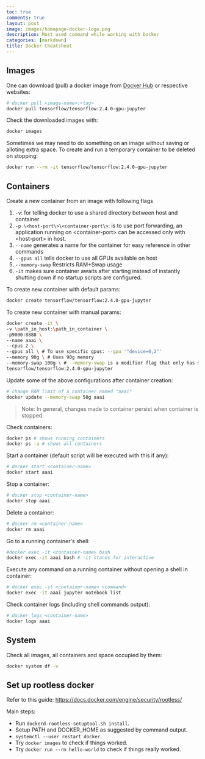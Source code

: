 ```yaml
---
toc: true
comments: true
layout: post
image: images/homepage-docker-logo.png
description: Most used command while working with Docker 
categories: [markdown]
title: Docker Cheatsheet
---
```


## Images

One can download (pull) a docker image from [Docker Hub](https://hub.docker.com/) or respective websites:
```bash
# docker pull <image-name>:<tag>
docker pull tensorflow/tensorflow:2.4.0-gpu-jupyter
```

Check the downloaded images with:
```bash
docker images
```

Sometimes we may need to do something on an image without saving or alloting extra space. To create and run a temporary container to be deleted on stopping:
```bash
docker run --rm -it tensorflow/tensorflow:2.4.0-gpu-jupyter 
```

## Containers

Create a new container from an image with following flags
  1. ```-v```: for telling docker to use a shared directory between host and container
  2. ```-p \<host-port\>\<container-port\>```: is to use port forwarding, an application running on \<container-port\> can be accessed only with \<host-port\> in host.
  3. ```--name``` generates a name for the container for easy reference in other commands
  4. ```--gpus all``` tells docker to use all GPUs available on host
  5. ```--memory-swap``` Restricts RAM+Swap usage
  6. ```-it``` makes sure container awaits after starting instead of instantly shutting down if no startup scripts are configured.
  
To create new container with default params:
```bash
docker create tensorflow/tensorflow:2.4.0-gpu-jupyter 
```

To create new container with manual params:
```bash
docker create -it \
-v \path_in_host:\path_in_container \
-p9000:8888 \
--name aaai \
--cpus 2 \
--gpus all \ # To use specific gpus: --gpu '"device=0,2"'
--memory 90g \ # Uses 90g memory
--memory-swap 100g \ # --memory-swap is a modifier flag that only has meaning if --memory is also set. In this case 10g of swap will be used.
tensorflow/tensorflow:2.4.0-gpu-jupyter
```

Update some of the above configurations after container creation:
```bash
# change RAM limit of a container named "aaai"
docker update --memory-swap 50g aaai
```

> Note: In general, changes made to container persist when container is stopped.

Check containers:
```bash
docker ps # shows running containers
docker ps -a # shows all containers
```

Start a container (default script will be executed with this if any):
```bash
# docker start <container-name>
docker start aaai
```

Stop a container:
```bash
# docker stop <container-name> 
docker stop aaai
```

Delete a container:
```bash
# docker rm <container-name>
docker rm aaai
```

Go to a running container's shell:
```bash
#docker exec -it <container-name> bash
docker exec -it aaai bash # -it stands for interactive
```

Execute any command on a running container without opening a shell in container:
```bash
# docker exec -it <container-name> <command>
docker exec -it aaai jupyter notebook list
```

Check container logs (including shell commands output):
```bash
# docker logs <container-name>
docker logs aaai
```

## System

Check all images, all containers and space occupied by them:
```bash
docker system df -v
```

## Set up rootless docker

Refer to this guide: https://docs.docker.com/engine/security/rootless/

Main steps:

* Run `dockerd-rootless-setuptool.sh install`.
* Setup PATH and DOCKER_HOME as suggested by command output.
* `systemctl --user restart docker`.
* Try `docker images` to check if things worked.
* Try `docker run --rm hello-world` to check if things really worked.